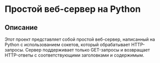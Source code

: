 # Простой веб-сервер на Python

## Описание

Этот проект представляет собой простой веб-сервер, написанный на Python с использованием сокетов, который обрабатывает HTTP-запросы. Сервер поддерживает только GET-запросы и возвращает HTTP-ответы с соответствующими заголовками и содержимым.